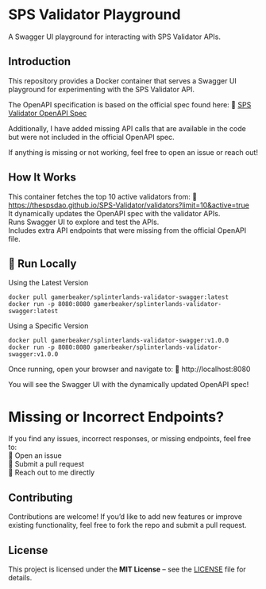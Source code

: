# SPS Validator Playground
A Swagger UI playground for interacting with SPS Validator APIs.

## Introduction
This repository provides a Docker container that serves a Swagger UI playground for experimenting with the SPS Validator API.

The OpenAPI specification is based on the official spec found here:
🔗 [SPS Validator OpenAPI Spec](https://github.com/TheSPSDAO/SPS-Validator/blob/master/apps/sps-validator-ui/openapi.yaml)

Additionally, I have added missing API calls that are available in the code but were not included in the official OpenAPI spec.

If anything is missing or not working, feel free to open an issue or reach out!

##  How It Works
This container fetches the top 10 active validators from: 🔗 https://thespsdao.github.io/SPS-Validator/validators?limit=10&active=true <br>
It dynamically updates the OpenAPI spec with the validator APIs.<br>
Runs Swagger UI to explore and test the APIs.<br>
Includes extra API endpoints that were missing from the official OpenAPI file.<br>

## 🚀 Run Locally
Using the Latest Version
```
docker pull gamerbeaker/splinterlands-validator-swagger:latest
docker run -p 8080:8080 gamerbeaker/splinterlands-validator-swagger:latest
```
Using a Specific Version
```
docker pull gamerbeaker/splinterlands-validator-swagger:v1.0.0
docker run -p 8080:8080 gamerbeaker/splinterlands-validator-swagger:v1.0.0
```

Once running, open your browser and navigate to:
🔗 http://localhost:8080

You will see the Swagger UI with the dynamically updated OpenAPI spec!

# Missing or Incorrect Endpoints?
If you find any issues, incorrect responses, or missing endpoints, feel free to:<br>
📌 Open an issue<br>
📌 Submit a pull request<br>
📌 Reach out to me directly<br>

## Contributing
Contributions are welcome! If you’d like to add new features or improve existing functionality, feel free to fork the repo and submit a pull request.

## License

This project is licensed under the **MIT License** – see the [LICENSE](./LICENSE) file for details.
